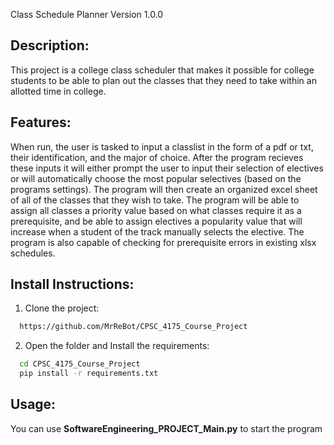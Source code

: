 Class Schedule Planner Version 1.0.0

## Description:
This project is a college class scheduler that makes it possible for college students to be able
to plan out the classes that they need to take within an allotted time in college.

## Features:
When run, the user is tasked to input a classlist in the form of a pdf or txt, their identification, and the major of choice. After the program recieves these inputs it will either prompt the user to input their selection of electives or will automatically choose the most popular selectives (based on the programs settings).
The program will then create an organized excel sheet of all of the classes that they wish to take.
The program will be able to assign all classes a priority value based on what classes require it as a
prerequisite, and be able to assign electives a popularity value that will increase when a student of the track manually selects the elective.
The program is also capable of checking for prerequisite errors in existing xlsx schedules.

## Install Instructions:
1. Clone the project:
```bash
  https://github.com/MrReBot/CPSC_4175_Course_Project
```
2. Open the folder and Install the requirements:
```bash
  cd CPSC_4175_Course_Project
  pip install -r requirements.txt
```

## Usage:
You can use **SoftwareEngineering_PROJECT_Main.py** to start the program
